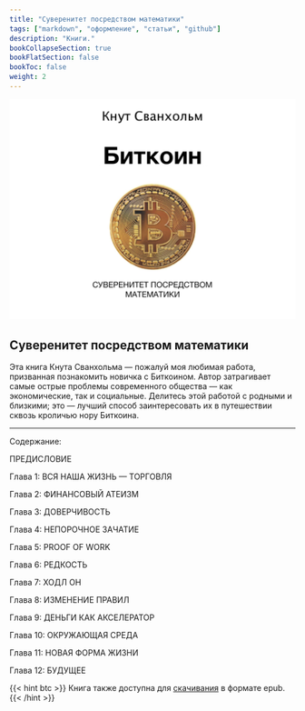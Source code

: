 ```yaml
---
title: "Суверенитет посредством математики"
tags: ["markdown", "оформление", "статьи", "github"]
description: "Книги."
bookCollapseSection: true
bookFlatSection: false
bookToc: false
weight: 2
---
```


![cover](../covers/stm.png)

## Суверенитет посредством математики

Эта книга Кнута Сванхольма — пожалуй моя любимая работа, призванная познакомить новичка с Биткоином. Автор затрагивает самые острые проблемы современного общества — как экономические, так и социальные. Делитесь этой работой с родными и близкими; это — лучший способ заинтересовать их в путешествии сквозь кроличью нору Биткоина.

---

Содержание:

ПРЕДИСЛОВИЕ

Глава 1: ВСЯ НАША ЖИЗНЬ — ТОРГОВЛЯ

Глава 2: ФИНАНСОВЫЙ АТЕИЗМ

Глава 3: ДОВЕРЧИВОСТЬ

Глава 4: НЕПОРОЧНОЕ ЗАЧАТИЕ

Глава 5: PROOF OF WORK

Глава 6: РЕДКОСТЬ

Глава 7: ХОДЛ ОН

Глава 8: ИЗМЕНЕНИЕ ПРАВИЛ

Глава 9: ДЕНЬГИ КАК АКСЕЛЕРАТОР

Глава 10: ОКРУЖАЮЩАЯ СРЕДА

Глава 11: НОВАЯ ФОРМА ЖИЗНИ

Глава 12: БУДУЩЕЕ

{{< hint btc >}}
Книга также доступна для [скачивания](../epubs/stm.epub) в формате epub.
{{< /hint >}}